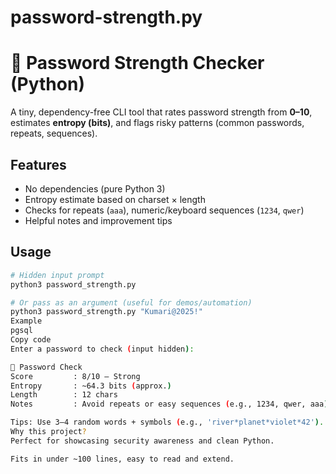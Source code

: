 # password-strength.py

# 🔐 Password Strength Checker (Python)

A tiny, dependency-free CLI tool that rates password strength from **0–10**, estimates **entropy (bits)**, and flags risky patterns (common passwords, repeats, sequences).

## Features
- No dependencies (pure Python 3)
- Entropy estimate based on charset × length
- Checks for repeats (`aaa`), numeric/keyboard sequences (`1234`, `qwer`)
- Helpful notes and improvement tips

## Usage
```bash
# Hidden input prompt
python3 password_strength.py

# Or pass as an argument (useful for demos/automation)
python3 password_strength.py "Kumari@2025!"
Example
pgsql
Copy code
Enter a password to check (input hidden):

🔎 Password Check
Score         : 8/10 — Strong
Entropy       : ~64.3 bits (approx.)
Length        : 12 chars
Notes         : Avoid repeats or easy sequences (e.g., 1234, qwer, aaa).

Tips: Use 3–4 random words + symbols (e.g., 'river*planet*violet*42'). Avoid personal info and patterns.
Why this project?
Perfect for showcasing security awareness and clean Python.

Fits in under ~100 lines, easy to read and extend.
